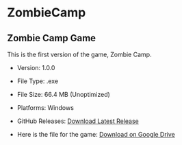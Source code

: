 # ZombieCamp
## Zombie Camp Game

This is the first version of the game, Zombie Camp.

- Version: 1.0.0
- File Type: .exe
- File Size: 66.4 MB (Unoptimized)
- Platforms: Windows


- GitHub Releases: [Download Latest Release](https://github.com/sev-an/ZombieCamp/releases)
- Here is the file for the game: [Download on Google Drive](https://drive.google.com/file/d/1yuCXDc8ETFK_C7V656cNRCQtsnZdOkG7/view?usp=sharing)
